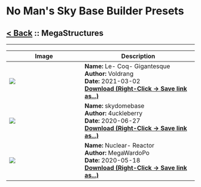 # No Man's Sky Base Builder Presets  

## [< Back](https://charliebanks.github.io/nms-base-builder-presets/) :: MegaStructures

___


<table cellpadding="10">
<thead>
    <tr>
        <th>Image</th>
        <th>Description</th>
    </tr>
</thead>
<tbody>
    <tr>
            <td width="40%"><img src="https://raw.githubusercontent.com/charliebanks/nms-base-builder-presets/master/images/MegaStructures/Voldrang_Le-Coq-Gigantesque.jpg"></td>
            <td valign="top" width="60%"><b>Name:</b> Le- Coq- Gigantesque <br /> <b>Author:</b> Voldrang <br /><b>Date:</b> 2021-03-02 <br /> <b><a href="https://raw.githubusercontent.com/charliebanks/nms-base-builder-presets/master/MegaStructures/Voldrang_Le-Coq-Gigantesque.json">Download (Right-Click -> Save link as...)</a></b></td>
        </tr><tr>
            <td width="40%"><img src="https://raw.githubusercontent.com/charliebanks/nms-base-builder-presets/master/images/MegaStructures/4uckleberry_skydomebase.jpg"></td>
            <td valign="top" width="60%"><b>Name:</b> skydomebase <br /> <b>Author:</b> 4uckleberry <br /><b>Date:</b> 2020-06-27 <br /> <b><a href="https://raw.githubusercontent.com/charliebanks/nms-base-builder-presets/master/MegaStructures/4uckleberry_skydomebase.json">Download (Right-Click -> Save link as...)</a></b></td>
        </tr><tr>
            <td width="40%"><img src="https://raw.githubusercontent.com/charliebanks/nms-base-builder-presets/master/images/missing_thumbnail.jpg"></td>
            <td valign="top" width="60%"><b>Name:</b> Nuclear- Reactor <br /> <b>Author:</b> MegaWardoPo <br /><b>Date:</b> 2020-05-18 <br /> <b><a href="https://raw.githubusercontent.com/charliebanks/nms-base-builder-presets/master/MegaStructures/MegaWardoPo_Nuclear-Reactor.json">Download (Right-Click -> Save link as...)</a></b></td>
        </tr>
</tbody>
</table>
    